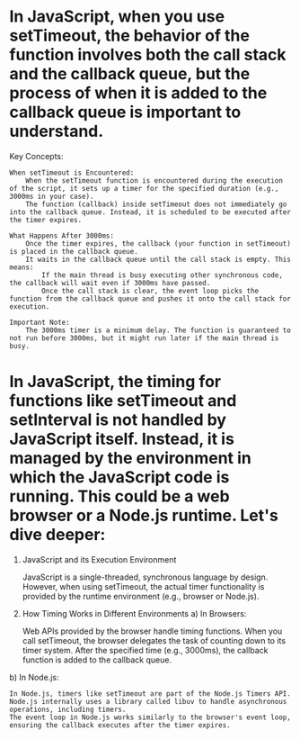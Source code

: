# In JavaScript, when you use setTimeout, the behavior of the function involves both the call stack and the callback queue, but the process of when it is added to the callback queue is important to understand.
Key Concepts:

    When setTimeout is Encountered:
        When the setTimeout function is encountered during the execution of the script, it sets up a timer for the specified duration (e.g., 3000ms in your case).
        The function (callback) inside setTimeout does not immediately go into the callback queue. Instead, it is scheduled to be executed after the timer expires.

    What Happens After 3000ms:
        Once the timer expires, the callback (your function in setTimeout) is placed in the callback queue.
        It waits in the callback queue until the call stack is empty. This means:
            If the main thread is busy executing other synchronous code, the callback will wait even if 3000ms have passed.
            Once the call stack is clear, the event loop picks the function from the callback queue and pushes it onto the call stack for execution.

    Important Note:
        The 3000ms timer is a minimum delay. The function is guaranteed to not run before 3000ms, but it might run later if the main thread is busy.



# In JavaScript, the timing for functions like setTimeout and setInterval is not handled by JavaScript itself. Instead, it is managed by the environment in which the JavaScript code is running. This could be a web browser or a Node.js runtime. Let's dive deeper:
1. JavaScript and its Execution Environment

    JavaScript is a single-threaded, synchronous language by design.
    However, when using setTimeout, the actual timer functionality is provided by the runtime environment (e.g., browser or Node.js).

2. How Timing Works in Different Environments
a) In Browsers:

    Web APIs provided by the browser handle timing functions.
    When you call setTimeout, the browser delegates the task of counting down to its timer system.
    After the specified time (e.g., 3000ms), the callback function is added to the callback queue.

b) In Node.js:

    In Node.js, timers like setTimeout are part of the Node.js Timers API.
    Node.js internally uses a library called libuv to handle asynchronous operations, including timers.
    The event loop in Node.js works similarly to the browser's event loop, ensuring the callback executes after the timer expires.